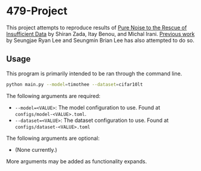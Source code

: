 # 479-Project

This project attempts to reproduce results of [Pure Noise to the Rescue of Insufficient Data](https://arxiv.org/abs/2112.08810) by Shiran Zada, Itay Benou, and Michal Irani. [Previous work](https://zenodo.org/records/8173763) by Seungjae Ryan Lee and Seungmin Brian Lee has also attempted to do so.

## Usage

This program is primarily intended to be ran through the command line.

```bash
python main.py --model=timothee --dataset=cifar10lt
```

The following arguments are required:
- `--model=<VALUE>`: The model configuration to use. Found at `configs/model-<VALUE>.toml`.
- `--dataset=<VALUE>`: The dataset configuration to use. Found at `configs/dataset-<VALUE>.toml`

The following arguments are optional:
- (None currently.)

More arguments may be added as functionality expands.

